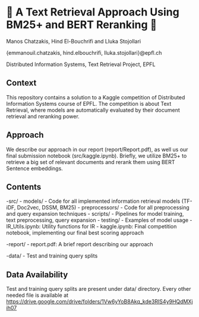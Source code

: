 # 🎉 A Text Retrieval Approach Using BM25+ and BERT Reranking 🎉
Manos Chatzakis, Hind El-Bouchrifi and Lluka Stojollari

{emmanouil.chatzakis, hind.elbouchrifi, lluka.stojollari}@epfl.ch

Distributed Information Systems, Text Retrieval Project, EPFL

## Context
This repository contains a solution to a Kaggle competition of Distributed Information Systems course of EPFL. The competition is about Text Retrieval, where models are automatically evaluated by their document retrieval and reranking power.

## Approach
We describe our approach in our report (report/Report.pdf), as well us our final submission notebook (src/kaggle.ipynb). Briefly, we utilize BM25+ to retrieve a big set of relevant documents and rerank them using BERT Sentence embeddings.

## Contents
-src/
    - models/
        - Code for all implemented information retrieval models (TF-iDF, Doc2vec, DSSM, BM25)
    - preprocessors/
        - Code for all preprocessing and query expansion techniques
    - scripts/
        - Pipelines for model training, text preprocessing, query expansion
    - testing/
            - Examples of model usage
    - IR_Utils.ipynb: Utility functions for IR
    - kaggle.ipynb: Final competition notebook, implementing our final best scoring approach

-report/
    - report.pdf: A brief report describing our approach

-data/
    - Test and training query splits

## Data Availability
Test and training query splits are present under data/ directory. Every other needed file is available at https://drive.google.com/drive/folders/1Vw6yYoB8Akq_kde3RIS4y9HQdMXjih07